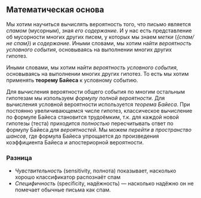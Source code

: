## Математическая основа

Мы хотим научиться вычислять вероятность того, что письмо является *спамом* (мусорным), зная *его содержание*. И у нас есть представление об мусорности многих других писем, у которых мы знаем *метки* (*{спам/не спам}*) и *содержание*.
Иными словами, мы хотим найти *вероятность условного события*, основываясь на выполнении многих других гипотез.




Иными словами, мы хотим найти *вероятность условного события*, основываясь на выполнении многих других гипотез.
То есть мы хотим применять **теорему Байеса** к условному событию.


Для вычисления вероятности общего события по многим остальным гипотезам мы изпользуем *формулу полной вероятности*.
Для вычисления условной вероятности используется *теорема Байеса*.
При  постоянно увеличивающемся числе гипотез, классическое вычисление по формуле Байеса становится трудоёмким, т.к. для каждой новой гипотезы (теста)  приходится *полностью* пересчитывать ответ по формулу Байеса *для вероятностей*.
Мы можем *перейти в пространство шансов*, где формула Байеса упрощается до произведения коэффициента Байеса и апостериорной вероятности.


### Разница
* *Чувствительность* (sensitivity, полнота) показывает, насколько хорошо классификатор распознаёт спам
* *Специфичность* (specificity, надёжность) — насколько надёжно он не помечает обычные письма как спам.
